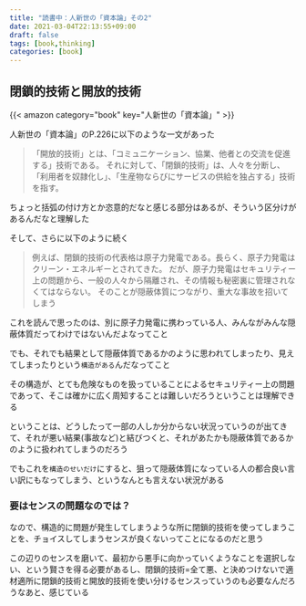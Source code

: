 ```yaml
---
title: "読書中：人新世の「資本論」その2"
date: 2021-03-04T22:13:55+09:00
draft: false
tags: [book,thinking]
categories: [book]
---
```


## 閉鎖的技術と開放的技術

{{< amazon category="book" key="人新世の「資本論」" >}}

人新世の「資本論」のP.226に以下のような一文があった

> 「開放的技術」とは、「コミュニケーション、協業、他者との交流を促進する」技術である。
> それに対して、「閉鎖的技術」は、人々を分断し、「利用者を奴隷化し」、「生産物ならびにサービスの供給を独占する」技術を指す。

ちょっと括弧の付け方とか恣意的だなと感じる部分はあるが、そういう区分けがあるんだなと理解した

そして、さらに以下のように続く

> 例えば、閉鎖的技術の代表格は原子力発電である。長らく、原子力発電はクリーン・エネルギーとされてきた。
> だが、原子力発電はセキュリティー上の問題から、一般の人々から隔離され、その情報も秘密裏に管理されなくてはならない。
> そのことが隠蔽体質につながり、重大な事故を招いてしまう

これを読んで思ったのは、別に原子力発電に携わっている人、みんながみんな隠蔽体質だってわけではないんだよなってこと

でも、それでも結果として隠蔽体質であるかのように思われてしまったり、見えてしまったりという`構造がある`んだなってこと

その構造が、とても危険なものを扱っていることによるセキュリティー上の問題であって、そこは確かに広く周知することは難しいだろうということは理解できる

ということは、どうしたって一部の人しか分からない状況っていうのが出てきて、それが悪い結果(事故など)と結びつくと、それがあたかも隠蔽体質であるかのように扱われてしまうのだろう

でもこれを`構造のせいだけ`にすると、狙って隠蔽体質になっている人の都合良い言い訳にもなってしまう、というなんとも言えない状況がある

### 要はセンスの問題なのでは？

なので、構造的に問題が発生してしまうような所に閉鎖的技術を使ってしまうことを、チョイスしてしまうセンスが良くないってことになるのだと思う

この辺りのセンスを磨いて、最初から悪手に向かっていくようなことを選択しない、という賢さを得る必要があるし、閉鎖的技術=全て悪、と決めつけないで適材適所に閉鎖的技術と開放的技術を使い分けるセンスっていうのも必要なんだろうなあと、感じている
